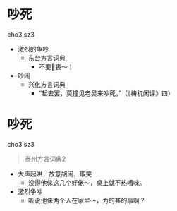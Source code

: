 # 吵死
cho3 sz3
+ 激烈的争吵
  * 东台方言词典
    - 不要𠵹丧～！
+ 吵闹
  * 兴化方言词典
    - “起去罢，莫撞见老吴来吵死。”（《梼杌闲评》四）


# 吵死
cho3 sz3
> 泰州方言词典2
- 大声起哄，故意胡闹，取笑
  - 没得他俫这几个好佬～，桌上就不热嘈唻。
- 激烈争吵
  - 听说他俫两个人在家里～，为的甚的事啊？